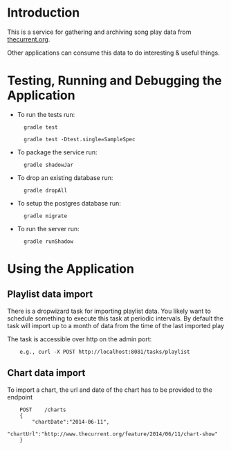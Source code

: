 # Introduction

This is a service for gathering and archiving song play data
from [thecurrent.org](http://thecurrent.org).

Other applications can consume this data to do interesting & useful
things.

# Testing, Running and Debugging the Application

* To run the tests run:

        gradle test
        
        gradle test -Dtest.single=SampleSpec

* To package the service run:

        gradle shadowJar

* To drop an existing database run:

        gradle dropAll

* To setup the postgres database run:

        gradle migrate

* To run the server run:

        gradle runShadow

# Using the Application

## Playlist data import 

There is a dropwizard task for importing playlist data. You likely want to schedule something to execute
this task at periodic intervals. By default the task will import up to a month of data from the time of
the last imported play

The task is accessible over http on the admin port:

        e.g., curl -X POST http://localhost:8081/tasks/playlist

## Chart data import

To import a chart, the url and date of the chart has to be provided to the endpoint

        POST    /charts
        {
            "chartDate":"2014-06-11",
            "chartUrl":"http://www.thecurrent.org/feature/2014/06/11/chart-show"
        }



        